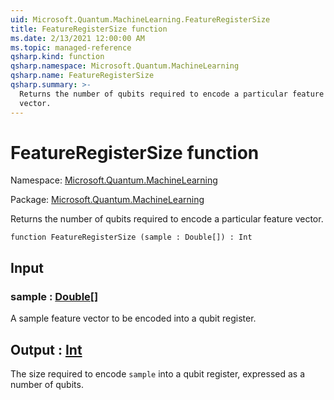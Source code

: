 ```yaml
---
uid: Microsoft.Quantum.MachineLearning.FeatureRegisterSize
title: FeatureRegisterSize function
ms.date: 2/13/2021 12:00:00 AM
ms.topic: managed-reference
qsharp.kind: function
qsharp.namespace: Microsoft.Quantum.MachineLearning
qsharp.name: FeatureRegisterSize
qsharp.summary: >-
  Returns the number of qubits required to encode a particular feature
  vector.
---
```


# FeatureRegisterSize function

Namespace: [Microsoft.Quantum.MachineLearning](xref:Microsoft.Quantum.MachineLearning)

Package: [Microsoft.Quantum.MachineLearning](https://nuget.org/packages/Microsoft.Quantum.MachineLearning)


Returns the number of qubits required to encode a particular featurevector.

```qsharp
function FeatureRegisterSize (sample : Double[]) : Int
```


## Input

### sample : [Double](xref:microsoft.quantum.lang-ref.double)[]

A sample feature vector to be encoded into a qubit register.



## Output : [Int](xref:microsoft.quantum.lang-ref.int)

The size required to encode `sample` into a qubit register, expressedas a number of qubits.